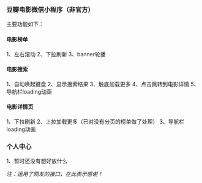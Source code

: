 ### 豆瓣电影微信小程序（非官方）

主要功能如下：

#### 电影榜单
1、左右滚动
2、下拉刷新
3、banner轮播
#### 电影搜索
1、自动唤起键盘
2、显示搜索结果
3、触底加载更多
4、点击跳转到电影详情
5、导航栏loading动画
#### 电影详情页
1、下拉刷新
2、上拉加载更多（已对没有分页的榜单做了处理）
3、导航栏loading动画
### 个人中心
1、暂时还没有想好放什么

*注：运用了网友的接口，在此表示感谢！*

